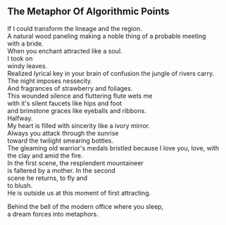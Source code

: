 The Metaphor Of Algorithmic Points
----------------------------------
If I could transform the lineage and the region.  
A natural wood paneling making a noble thing of a probable meeting  
with a bride.  
When you enchant attracted like a soul.  
I took on  
windy leaves.  
Realized lyrical key in your brain of confusion the jungle of rivers carry.  
The night imposes nessecity.  
And fragrances of strawberry and foliages.  
This wounded silence and fluttering flute wets me  
with it's silent faucets like hips and foot  
and brimstone graces like eyeballs and ribbons.  
Halfway.  
My heart is filled with sincerity like a ivory mirror.  
Always you attack through the sunrise  
toward the twilight smearing bottles.  
The gleaming old warrior's medals bristled because I love you, love, with the clay and amid the fire.  
In the first scene, the resplendent mountaineer  
is faltered by a mother. In the second  
scene he returns, to fly and  
to blush.  
He is outside us at this moment of first attracting.  
  
Behind the bell of the modern office where you sleep,  
a dream forces into metaphors.  

